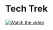 # Tech Trek
[![Watch the video](https://i.sstatic.net/Vp2cE.png)](https://www.youtube.com/watch?v=GKYZ24qSeqw)
